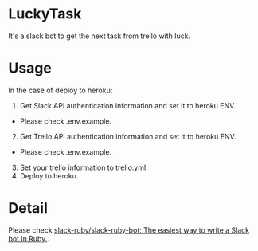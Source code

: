 # LuckyTask

It's a slack bot to get the next task from trello with luck.

# Usage

In the case of deploy to heroku:

1. Get Slack API authentication information and set it to heroku ENV.
  - Please check .env.example.
2. Get Trello API authentication information and set it to heroku ENV.
  - Please check .env.example.
3. Set your trello information to trello.yml.
4. Deploy to heroku.

# Detail

Please check [slack-ruby/slack-ruby-bot: The easiest way to write a Slack bot in Ruby.](https://github.com/slack-ruby/slack-ruby-bot/).
